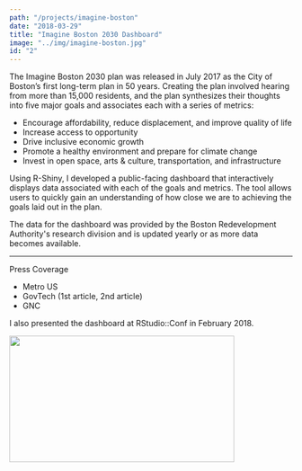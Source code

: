```yaml
---
path: "/projects/imagine-boston"
date: "2018-03-29"
title: "Imagine Boston 2030 Dashboard"
image: "../img/imagine-boston.jpg"
id: "2"
---
```


The Imagine Boston 2030 <paragraph-link to="https://imagine.boston.gov/imagine-boston-plan/">plan</paragraph-link> was released in July 2017 as the City of Boston’s first long-term plan in 50 years. Creating the plan involved hearing from more than 15,000 residents, and the plan synthesizes their thoughts into five major goals and associates each with a series of metrics:

* Encourage affordability, reduce displacement, and improve quality of life
* Increase access to opportunity
* Drive inclusive economic growth
* Promote a healthy environment and prepare for climate change
* Invest in open space, arts & culture, transportation, and infrastructure

Using R-Shiny, I developed a <paragraph-link to="https://analytics.boston.gov/app/imagine-boston">public-facing dashboard</paragraph-link> that interactively displays data associated with each of the goals and metrics. The tool allows users to quickly gain an understanding of how close we are to achieving the goals laid out in the plan.

The data for the dashboard was provided by the Boston Redevelopment Authority's research division and is updated yearly or as more data becomes available.

<hr>
<section-header>Press Coverage</section-header>

* <paragraph-link to="https://www.metro.us/news/local-news/boston/imagine-boston-2030-data-dashboard">Metro US</paragraph-link>
* GovTech (<paragraph-link to="http://www.govtech.com/civic/Imagine-Boston-2030-Dashboard-Seeks-to-Bolster-City-Government-Accountability.html">1st article</paragraph-link>, <paragraph-link to="http://www.govtech.com/civic/Tech-Tools-Dashboards-Help-Boston-Spark-Citizen-Interest-in-Open-Data.html">2nd article</paragraph-link>)
* <paragraph-link to="https://gcn.com/articles/2017/08/29/boston-dashboard.aspx">GNC</paragraph-link>

I also presented the dashboard at <paragraph-link to="https://www.rstudio.com/resources/videos/imagine-boston-2030-using-r-shiny-to-keep-ourselves-accountable-and-empower-the-public/?wvideo=o1f44p24an">RStudio::Conf</paragraph-link> in February 2018. 

<a href="https://www.rstudio.com/resources/videos/imagine-boston-2030-using-r-shiny-to-keep-ourselves-accountable-and-empower-the-public/?wvideo=o1f44p24an"><img src="https://embedwistia-a.akamaihd.net/deliveries/5caf14e742cd934435e75606f11ddeea5129d460.jpg?image_play_button_size=2x&amp;image_crop_resized=960x540&amp;image_play_button=1&amp;image_play_button_color=4287c7e0" width="400" height="225" style="width: 400px; height: 225px;"></a>